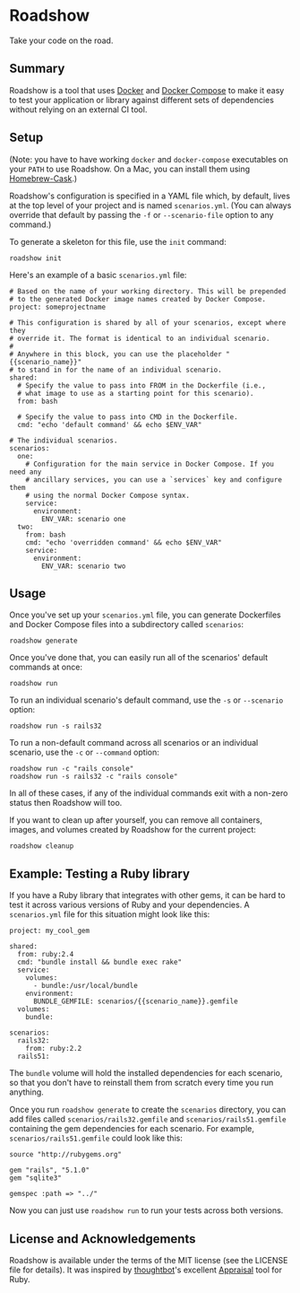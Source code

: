 # Roadshow

Take your code on the road.

## Summary

Roadshow is a tool that uses [Docker] and [Docker Compose] to make it easy to
test your application or library against different sets of dependencies without
relying on an external CI tool.

## Setup

(Note: you have to have working `docker` and `docker-compose` executables on
your `PATH` to use Roadshow. On a Mac, you can install them using
[Homebrew-Cask].)

Roadshow's configuration is specified in a YAML file which, by default, lives
at the top level of your project and is named `scenarios.yml`. (You can always
override that default by passing the `-f` or `--scenario-file` option to any
command.)

To generate a skeleton for this file, use the `init` command:

    roadshow init

Here's an example of a basic `scenarios.yml` file:

    # Based on the name of your working directory. This will be prepended
    # to the generated Docker image names created by Docker Compose.
    project: someprojectname

    # This configuration is shared by all of your scenarios, except where they
    # override it. The format is identical to an individual scenario.
    #
    # Anywhere in this block, you can use the placeholder "{{scenario_name}}"
    # to stand in for the name of an individual scenario.
    shared:
      # Specify the value to pass into FROM in the Dockerfile (i.e.,
      # what image to use as a starting point for this scenario).
      from: bash

      # Specify the value to pass into CMD in the Dockerfile.
      cmd: "echo 'default command' && echo $ENV_VAR"

    # The individual scenarios.
    scenarios:
      one:
        # Configuration for the main service in Docker Compose. If you need any
        # ancillary services, you can use a `services` key and configure them
        # using the normal Docker Compose syntax.
        service:
          environment:
            ENV_VAR: scenario one
      two:
        from: bash
        cmd: "echo 'overridden command' && echo $ENV_VAR"
        service:
          environment:
            ENV_VAR: scenario two

## Usage

Once you've set up your `scenarios.yml` file, you can generate Dockerfiles and
Docker Compose files into a subdirectory called `scenarios`:

    roadshow generate

Once you've done that, you can easily run all of the scenarios' default
commands at once:

    roadshow run

To run an individual scenario's default command, use the `-s` or `--scenario`
option:

    roadshow run -s rails32

To run a non-default command across all scenarios or an individual scenario,
use the `-c` or `--command` option:

    roadshow run -c "rails console"
    roadshow run -s rails32 -c "rails console"

In all of these cases, if any of the individual commands exit with a non-zero
status then Roadshow will too.

If you want to clean up after yourself, you can remove all containers, images,
and volumes created by Roadshow for the current project:

    roadshow cleanup

## Example: Testing a Ruby library

If you have a Ruby library that integrates with other gems, it can be hard to
test it across various versions of Ruby and your dependencies. A
`scenarios.yml` file for this situation might look like this:

    project: my_cool_gem

    shared:
      from: ruby:2.4
      cmd: "bundle install && bundle exec rake"
      service:
        volumes:
          - bundle:/usr/local/bundle
        environment:
          BUNDLE_GEMFILE: scenarios/{{scenario_name}}.gemfile
      volumes:
        bundle:

    scenarios:
      rails32:
        from: ruby:2.2
      rails51:

The `bundle` volume will hold the installed dependencies for each scenario, so
that you don't have to reinstall them from scratch every time you run anything.

Once you run `roadshow generate` to create the `scenarios` directory, you can
add files called `scenarios/rails32.gemfile` and `scenarios/rails51.gemfile`
containing the gem dependencies for each scenario. For example,
`scenarios/rails51.gemfile` could look like this:

    source "http://rubygems.org"

    gem "rails", "5.1.0"
    gem "sqlite3"

    gemspec :path => "../"

Now you can just use `roadshow run` to run your tests across both versions.

## License and Acknowledgements

Roadshow is available under the terms of the MIT license (see the LICENSE file
for details). It was inspired by [thoughtbot]'s excellent [Appraisal] tool for
Ruby.

[Appraisal]: https://github.com/thoughtbot/appraisal
[Docker Compose]: https://docs.docker.com/compose/
[Docker]: https://docker.com
[Homebrew-Cask]: https://github.com/caskroom/homebrew-cask
[thoughtbot]: https://github.com/thoughtbot
